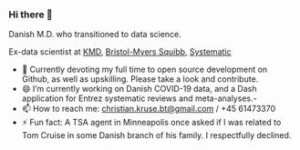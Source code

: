 ### Hi there 👋

Danish M.D. who transitioned to data science. 

Ex-data scientist at [KMD](https://www.kmd.dk/), [Bristol-Myers Squibb](https://www.bms.com/), [Systematic](https://da.systematic.com/)



- 🔭 Currently devoting my full time to open source development on Github, as well as upskilling. Please take a look and contribute.
- 😄 I’m currently working on Danish COVID-19 data, and a Dash application for Entrez systematic reviews and meta-analyses.- 
- 📫 How to reach me: christian.kruse.bt@gmail.com / +45 61473370 
- ⚡ Fun fact: A TSA agent in Minneapolis once asked if I was related to Tom Cruise in some Danish branch of his family. I respectfully declined.
